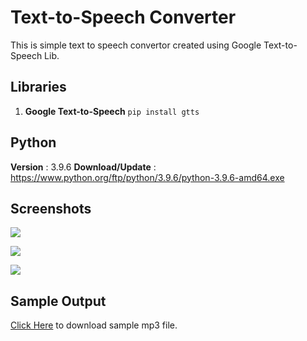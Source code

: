 # Text-to-Speech Converter
This is simple text to speech convertor created using Google Text-to-Speech Lib.


## Libraries
1.	**Google Text-to-Speech** `pip install gtts`


## Python
**Version** : 3.9.6 
**Download/Update** : https://www.python.org/ftp/python/3.9.6/python-3.9.6-amd64.exe

## Screenshots
![](https://github.com/varunherlekar/texttospeech/blob/main/Screenshots/Screenshot%20(1).png?raw=true)

![](https://github.com/varunherlekar/texttospeech/blob/main/Screenshots/Screenshot%20(2).png?raw=true)

![](https://github.com/varunherlekar/texttospeech/blob/main/Screenshots/Screenshot%20(3).png?raw=true)

## Sample Output
[Click Here](https://github.com/varunherlekar/texttospeech/blob/main/test.mp3?raw=true) to download sample mp3 file.
